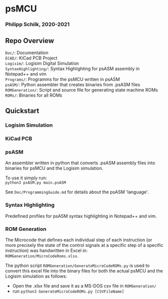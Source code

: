 # psMCU
### Philipp Schilk, 2020-2021

## Repo Overview
`Doc/`: Documentation  
`ECAD/`: KiCad PCB Project  
`Logisim/`: Logisim Digital Simulation  
`SyntaxHighlighting/`: Syntax Highlighting for psASM assembly in Notepad++ and vim  
`Programs/`: Programms for the psMCU written in psASM  
`psASM/`: Python assembler that creates binaries from .psASM files  
`ROMGeneration/`: Script and source file for generating state machine ROMs  
`ROMs/`: Binaries for all ROMs  

## Quickstart

### Logisim Simulation

### KiCad PCB

### psASM
An assembler written in python that converts .psASM assembly files
into binaries for psMCU and the Logisim simulation.  

To use it simply run:  
`python3 psASM.py main.psASM`

See `Doc/ProgrammingGuide.md` for details about the psASM 'language'.

### Syntax Highlighting 
Predefined profiles for psASM syntax highlighting in Notepad++ and vim.

### ROM Generation
The Microcode that defines each individual step of each instruction (or
more precisely the state of the control signals at a specific step of 
a specific instruction) was handwritten in Excel in:   
`ROMGeneration/MicroCodeRoms.xlsx`.

The python script `ROMGeneration/GenerateMicroCodeROMs.py` is used to  
convert this excel file into the binary files for both the actual
psMCU and the Logisim simulation as follows:  

 - Open the .xlsx file and save it as a MS-DOS csv file in `ROMGeneration/`
 - run `python3 GenerateMicroCodeROMs.py [CSVFileName]` 
